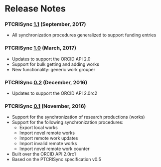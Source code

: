 Release Notes
=============

### PTCRISync [1.1](https://github.com/fccn/PTCRISync/releases/tag/v1.1) (September, 2017)

* All synchronization procedures generalized to support funding entries

### PTCRISync [1.0](https://github.com/fccn/PTCRISync/releases/tag/v1.0) (March, 2017)

* Updates to support the ORCID API 2.0
* Support for bulk getting and adding works
* New functionality: generic work grouper

### PTCRISync [0.2](https://github.com/fccn/PTCRISync/releases/tag/v0.2) (December, 2016)

* Updates to support the ORCID API 2.0rc2

### PTCRISync [0.1](https://github.com/fccn/PTCRISync/releases/tag/v0.1) (November, 2016)

* Support for the synchronization of research productions (works)
* Support for the following synchronization procedures:
  - Export local works
  - Import novel remote works
  - Import remote work updates
  - Import invalid remote works
  - Import novel remote work counter
* Built over the ORCID API 2.0rc1
* Based on the PTCRISync specification v0.5
